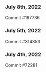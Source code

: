 ### July 8th, 2022

Commit #197736

### July 5th, 2022

Commit #314353


### July 4th, 2022

Commit #72281
